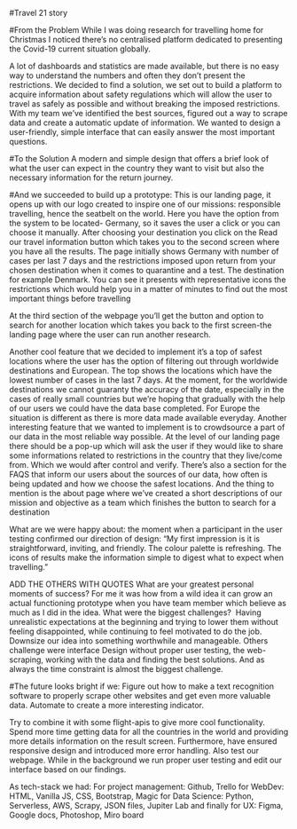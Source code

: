 #Travel 21 story

#From the Problem 
While I was doing research for travelling home for Christmas I noticed there’s no centralised platform dedicated to presenting the Covid-19 current situation globally. 

A lot of dashboards and statistics are made available, but there is no easy way to understand the numbers and often they don’t present the restrictions.
We decided to find a solution, we set out to build a platform to acquire information about safety regulations which will allow the user to travel as safely as possible and without breaking the imposed restrictions.
With my team we’ve identified the best sources, figured out a way to scrape data and create a automatic update of information. We wanted to design a user-friendly, simple interface that can easily answer the most important questions.

#To the Solution
A modern and simple design that offers a brief look of what the user can expect in the country they want to visit but also the necessary information for the return journey.

#And we succeeded to build up a prototype:
This is our landing page, it opens up with our logo created to inspire one of our missions: responsible travelling, hence the seatbelt on the world.
Here you have the option from the system to be located- Germany, so it saves the user a click or you can choose it manually.
After choosing your destination you click on the Read our travel information button which takes you to the second screen where you have all the results.
The page initially shows Germany  with number of cases per last 7 days and the restrictions imposed upon return from your chosen destination when it comes to quarantine and a test. The destination for example Denmark. You can see it presents with representative icons the restrictions which would help you in a matter of minutes to find out the most important things before travelling

At the third section of the webpage you’ll get the button and option to search for another location which takes you back to the first screen-the landing page where the user can run another research.

Another cool feature that we decided to implement it’s a top of safest locations where the user has the option of filtering out through worldwide destinations and European.  The top shows the locations which have the lowest number of cases in the last 7 days. At the moment, for the worldwide destinations we cannot guaranty the accuracy of the date, especially in the cases of really small countries but we’re hoping that gradually with the help of our users we could have the data base completed. For Europe the situation is different as there is more data made available everyday.
Another interesting feature that we wanted to implement is to crowdsource a part of our data in the most reliable way possible. At the level of our landing page there should be a pop-up which will ask the user if they would like to share some informations related to restrictions in the country that they live/come from. Which we would after control and verify.
There’s also a section for the FAQS that inform our users about the sources of our data, how often is being updated and how we choose the safest locations.
And the thing to mention is the about page where we’ve created a short descriptions of our mission and objective as a team which finishes the button to search for a destination 

What are we were happy about: the moment when a participant in the user testing confirmed our direction of design: “My first impression is it is straightforward, inviting, and friendly. The colour palette is refreshing. The icons of results make the information simple to digest what to expect when travelling.”

ADD THE OTHERS WITH QUOTES
What are your greatest personal moments of success?
For me it was how from a wild idea it can grow an actual functioning prototype when you have team member which believe as much as I did in the idea. What were the biggest challenges? 
Having unrealistic expectations at the beginning and trying to lower them without feeling disappointed, while continuing to feel motivated to do the job. Downsize our idea into something worthwhile and manageable.
Others challenge were interface Design without proper user testing, the web-scraping, working with the data and finding the best solutions.
And as always the time constraint is almost the biggest challenge.

#The future looks bright if we:
Figure out how to make a text recognition software to properly scrape other websites and get even more valuable data. Automate to create a more interesting indicator.

Try to combine it with some flight-apis to give more cool functionality.
Spend more time getting data for all the countries in the world and providing more details information on the result screen. Furthermore, have ensured responsive design and introduced more error handling. Also test our webpage.
While in the background we run proper user testing and edit our interface based on our findings.

As tech-stack we had: 
For project management: Github, Trello for WebDev: HTML, Vanilla JS, CSS, Bootstrap, Magic for Data Science: Python, Serverless, AWS, Scrapy, JSON files, Jupiter Lab and finally for UX: Figma, Google docs, Photoshop, Miro board
